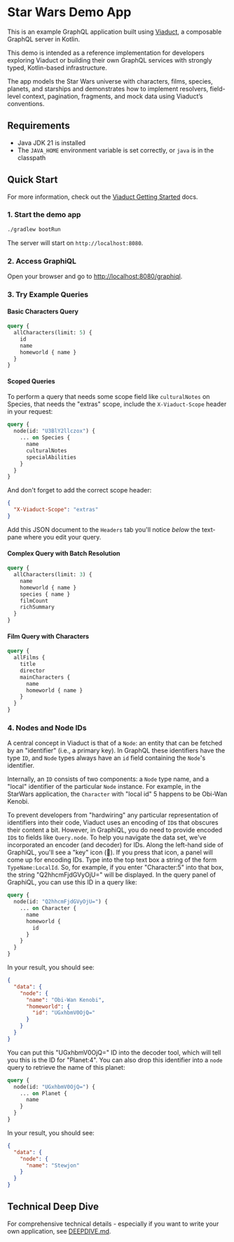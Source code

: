 # Star Wars Demo App

This is an example GraphQL application built using [Viaduct](https://github.com/airbnb/viaduct), a composable GraphQL server in Kotlin.

This demo is intended as a reference implementation for developers exploring Viaduct or building their own GraphQL services with strongly typed, Kotlin-based infrastructure.

The app models the Star Wars universe with characters, films, species, planets, and starships and demonstrates how to implement resolvers, field-level context, pagination, fragments, and mock data using Viaduct’s conventions.

## Requirements

- Java JDK 21 is installed
- The `JAVA_HOME` environment variable is set correctly, or `java` is in the classpath

## Quick Start

For more information, check out the [Viaduct Getting Started](https://airbnb.io/viaduct/docs/getting_started/) docs.

### 1. Start the demo app

```bash
./gradlew bootRun
```

The server will start on `http://localhost:8080`.

### 2. Access GraphiQL

Open your browser and go to [http://localhost:8080/graphiql](http://localhost:8080/graphiql).

### 3. Try Example Queries

#### Basic Characters Query
```graphql
query {
  allCharacters(limit: 5) {
    id
    name
    homeworld { name }
  }
}
```

#### Scoped Queries

To perform a query that needs some scope field like `culturalNotes` on Species, that needs the "extras" scope, include the `X-Viaduct-Scope` header in your request:

```graphql
query {
  node(id: "U3BlY2llczox") {
    ... on Species {
      name
      culturalNotes
      specialAbilities
    }
  }
}
```

And don't forget to add the correct scope header:

```json
{
  "X-Viaduct-Scope": "extras"
}
```

Add this JSON document to the `Headers` tab you'll notice _below_ the text-pane where you edit your query.

#### Complex Query with Batch Resolution
```graphql
query {
  allCharacters(limit: 3) {
    name
    homeworld { name }
    species { name }
    filmCount
    richSummary
  }
}
```

#### Film Query with Characters
```graphql
query {
  allFilms {
    title
    director
    mainCharacters {
      name
      homeworld { name }
    }
  }
}
```

### 4. Nodes and Node IDs

A central concept in Viaduct is that of a `Node`: an entity that can be fetched by an "identifier" (i.e., a primary key). In GraphQL these identifiers have the type `ID`, and `Node` types always have an `id` field containing the `Node`'s identifier.

Internally, an `ID` consists of two components: a `Node` type name, and a "local" identifier of the particular `Node` instance. For example, in the StarWars application, the `Character` with "local id" 5 happens to be Obi-Wan Kenobi.

To prevent developers from "hardwiring" any particular representation of identifiers into their code, Viaduct uses an encoding of `ID`s that obscures their content a bit. However, in GraphiQL, you do need to provide encoded `ID`s to fields like `Query.node`. To help you navigate the data set, we've incorporated an encoder (and decoder) for IDs. Along the left-hand side of GraphiQL, you'll see a "key" icon (🔑). If you press that icon, a panel will come up for encoding IDs. Type into the top text box a string of the form `TypeName:LocalId`. So, for example, if you enter "Character:5" into that box, the string "Q2hhcmFjdGVyOjU=" will be displayed. In the query panel of GraphiQL, you can use this ID in a query like:

```graphql
query {
  node(id: "Q2hhcmFjdGVyOjU=") {
    ... on Character {
      name
      homeworld {
        id
      }
    }
  }
}
```

In your result, you should see:

```json
{
  "data": {
    "node": {
      "name": "Obi-Wan Kenobi",
      "homeworld": {
        "id": "UGxhbmV0OjQ="
      }
    }
  }
}
```

You can put this "UGxhbmV0OjQ=" ID into the decoder tool, which will tell you this is the ID for "Planet:4". You can also drop this identifier into a `node` query to retrieve the name of this planet:

```graphql
query {
  node(id: "UGxhbmV0OjQ=") {
    ... on Planet {
      name
    }
  }
}
```

In your result, you should see:

```json
{
  "data": {
    "node": {
      "name": "Stewjon"
    }
  }
}
```

## Technical Deep Dive

For comprehensive technical details - especially if you want to write your own application, see [DEEPDIVE.md](DEEPDIVE.md).
